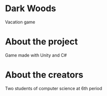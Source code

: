 # Dark Woods
 Vacation game
 
 # About the project
  Game made with Unity and C# 
  
  # About the creators
   Two students of computer science at 6th period
